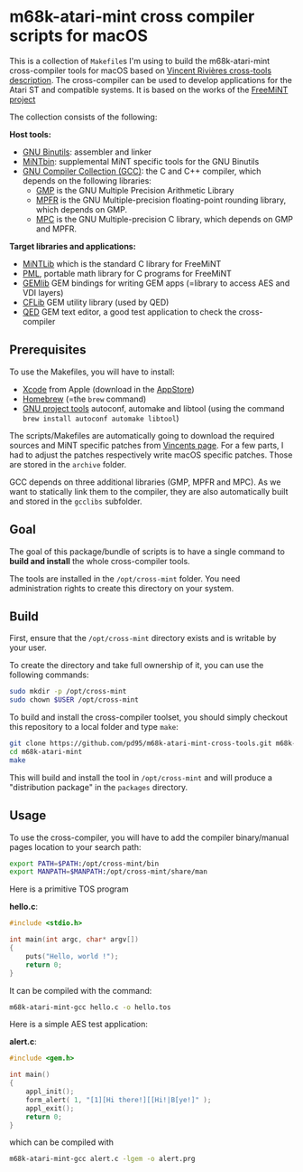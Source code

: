 # m68k-atari-mint cross compiler scripts for macOS

This is a collection of `Makefile`s I'm using to build the m68k-atari-mint cross-compiler tools for macOS based on [Vincent Rivières cross-tools description](http://vincent.riviere.free.fr/soft/m68k-atari-mint/). The cross-compiler can be used to develop applications for the Atari ST and compatible systems. It is based on the works of the [FreeMiNT project](https://freemint.github.io)

The collection consists of the following:

**Host tools:**

- [GNU Binutils](https://www.gnu.org/software/binutils/): assembler and linker
- [MiNTbin](https://github.com/freemint/mintbin): supplemental MiNT specific tools for the GNU Binutils
- [GNU Compiler Collection (GCC)](https://gcc.gnu.org): the C and C++ compiler, which depends on the following libraries:
    - [GMP](https://gmplib.org) is the GNU Multiple Precision Arithmetic Library
    - [MPFR](https://www.mpfr.org) is the GNU Multiple-precision floating-point rounding library, which depends on GMP.
    - [MPC](http://www.multiprecision.org/mpc/) is the GNU Multiple-precision C library, which depends on GMP and MPFR.

**Target libraries and applications:**

- [MiNTLib](https://github.com/freemint/mintlib) which is the standard C library for FreeMiNT
- [PML](https://github.com/freemint/pml), portable math library for C programs for FreeMiNT
- [GEMlib](http://arnaud.bercegeay.free.fr/gemlib/) GEM bindings for writing GEM apps (=library to access AES and VDI layers)
- [CFLib](https://github.com/freemint/cflib) GEM utility library (used by QED)
- [QED](https://github.com/freemint/qed) GEM text editor, a good test application to check the cross-compiler


## Prerequisites
To use the Makefiles, you will have to install:

- [Xcode](https://developer.apple.com/xcode/) from Apple (download in the [AppStore](https://apps.apple.com/de/app/xcode/id497799835?mt=12))
- [Homebrew](https://brew.sh) (=the `brew` command)
- [GNU project tools](https://www.gnu.org/software/) autoconf, automake and libtool (using the command `brew install autoconf automake libtool`)

The scripts/Makefiles are automatically going to download the required sources and MiNT specific patches from [Vincents page](http://vincent.riviere.free.fr/soft/m68k-atari-mint/). For a few parts, I had to adjust the patches respectively write macOS specific patches.
Those are  stored in the `archive` folder.

GCC depends on three additional libraries (GMP, MPFR and MPC). As we want to statically link them to the compiler, they are also automatically built and stored in the `gcclibs` subfolder.

## Goal

The goal of this package/bundle of scripts is to have a single command to **build and install** the whole cross-compiler tools.

The tools are installed in the `/opt/cross-mint` folder. You need administration rights to create this directory on your system.

## Build
First, ensure that the `/opt/cross-mint` directory exists and is writable by your user.

To create the directory and take full ownership of it, you can use the following commands:

```bash
sudo mkdir -p /opt/cross-mint
sudo chown $USER /opt/cross-mint
```

To build and install the cross-compiler toolset, you should simply checkout this repository to a local folder and type `make`:

```bash
git clone https://github.com/pd95/m68k-atari-mint-cross-tools.git m68k-atari-mint
cd m68k-atari-mint
make
```

This will build and install the tool in `/opt/cross-mint` and will produce a "distribution package" in the `packages` directory.

## Usage

To use the cross-compiler, you will have to add the compiler binary/manual pages location to your search path:

```bash
export PATH=$PATH:/opt/cross-mint/bin
export MANPATH=$MANPATH:/opt/cross-mint/share/man
```

Here is a primitive TOS program

**hello.c**:

```c
#include <stdio.h>

int main(int argc, char* argv[])
{
    puts("Hello, world !");
    return 0;
}
```

It can be compiled with the command:

```bash
m68k-atari-mint-gcc hello.c -o hello.tos
```


Here is a simple AES test application:

**alert.c**:

```c
#include <gem.h>

int main()
{
    appl_init();
    form_alert( 1, "[1][Hi there!][[Hi!|B[ye!]" );
    appl_exit();
    return 0;
}
```

which can be compiled with

```bash
m68k-atari-mint-gcc alert.c -lgem -o alert.prg
```
